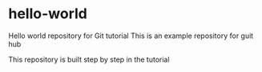 # hello-world
Hello world repository for Git tutorial
This is an example repository for guit hub

This repository is built step by step in the tutorial